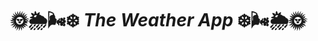  # :sun_with_face::sun_behind_rain_cloud::wind_face::snowflake: _The Weather App_ :snowflake::wind_face::sun_behind_rain_cloud::sun_with_face:


